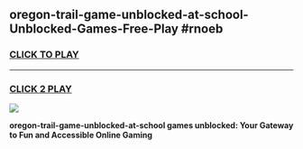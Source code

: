 
## oregon-trail-game-unblocked-at-school-Unblocked-Games-Free-Play #rnoeb
<h3>
<a href="https://us.freeplayer.one?title=oregon-trail-game-unblocked-at-school&ref=9M">CLICK TO PLAY</a></h3>
<hr>

<h3>
<a href="https://us.freeplayer.one?title=oregon-trail-game-unblocked-at-school&ref=9M">CLICK 2 PLAY</a>
  
</h3>

<a href="https://us.freeplayer.one?title=oregon-trail-game-unblocked-at-school&ref=9M"><img src="https://clearcache.store/games.png"></a>


**oregon-trail-game-unblocked-at-school games unblocked: Your Gateway to Fun and Accessible Online Gaming**
